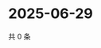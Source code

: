 # 2025-06-29

共 0 条

<!-- BEGIN ZHIHUVIDEO -->
<!-- 最后更新时间 Sun Jun 29 2025 18:11:30 GMT+0800 (China Standard Time) -->

<!-- END ZHIHUVIDEO -->
